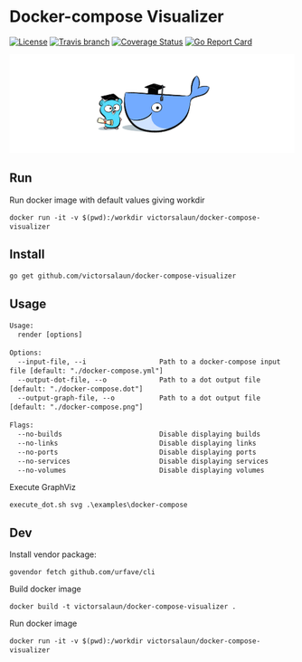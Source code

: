 # Docker-compose Visualizer

[![License](http://img.shields.io/badge/license-mit-blue.svg?style=flat-square)](https://raw.githubusercontent.com/victorsalaun/cli/master/LICENSE)
[![Travis branch](https://img.shields.io/travis/victorsalaun/docker-compose-visualizer/master.svg)](https://travis-ci.org/victorsalaun/docker-compose-visualizer)
[![Coverage Status](https://coveralls.io/repos/github/victorsalaun/docker-compose-visualizer/badge.svg?branch=master)](https://coveralls.io/github/victorsalaun/docker-compose-visualizer?branch=master)
[![Go Report Card](https://goreportcard.com/badge/github.com/victorsalaun/docker-compose-visualizer)](https://goreportcard.com/report/github.com/victorsalaun/docker-compose-visualizer)


![docker gopher banner](assets/Docker-Gopher-Banner.png)


## Run

Run docker image with default values giving workdir

    docker run -it -v $(pwd):/workdir victorsalaun/docker-compose-visualizer
    
## Install

    go get github.com/victorsalaun/docker-compose-visualizer

## Usage

    Usage:
      render [options]

    Options:
      --input-file, --i                  Path to a docker-compose input file [default: "./docker-compose.yml"]
      --output-dot-file, --o             Path to a dot output file [default: "./docker-compose.dot"]
      --output-graph-file, --o           Path to a dot output file [default: "./docker-compose.png"]

    Flags:
      --no-builds                        Disable displaying builds
      --no-links                         Disable displaying links
      --no-ports                         Disable displaying ports
      --no-services                      Disable displaying services
      --no-volumes                       Disable displaying volumes

Execute GraphViz 

    execute_dot.sh svg .\examples\docker-compose

## Dev

Install vendor package:

    govendor fetch github.com/urfave/cli

Build docker image

    docker build -t victorsalaun/docker-compose-visualizer .
    
Run docker image

    docker run -it -v $(pwd):/workdir victorsalaun/docker-compose-visualizer
